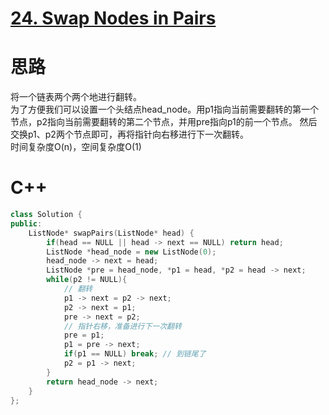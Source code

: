 # [24. Swap Nodes in Pairs](https://leetcode.com/problems/swap-nodes-in-pairs/)
# 思路
将一个链表两个两个地进行翻转。   
为了方便我们可以设置一个头结点head_node。用p1指向当前需要翻转的第一个节点，p2指向当前需要翻转的第二个节点，并用pre指向p1的前一个节点。
然后交换p1、p2两个节点即可，再将指针向右移进行下一次翻转。   
时间复杂度O(n)，空间复杂度O(1)

# C++
``` C++
class Solution {
public:
    ListNode* swapPairs(ListNode* head) {
        if(head == NULL || head -> next == NULL) return head;
        ListNode *head_node = new ListNode(0);
        head_node -> next = head;
        ListNode *pre = head_node, *p1 = head, *p2 = head -> next;
        while(p2 != NULL){
            // 翻转
            p1 -> next = p2 -> next;
            p2 -> next = p1;
            pre -> next = p2;
            // 指针右移，准备进行下一次翻转
            pre = p1;
            p1 = pre -> next;
            if(p1 == NULL) break; // 到链尾了
            p2 = p1 -> next;
        }
        return head_node -> next;
    }
};
```
